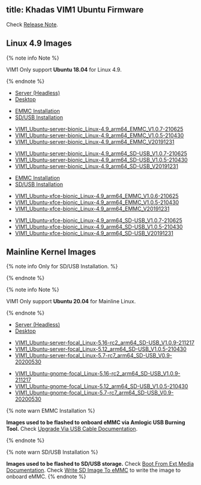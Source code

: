 title: Khadas VIM1 Ubuntu Firmware
---

Check [Release Note](Vim1UbuntuFirmwareReleaseNote.html).

## Linux 4.9 Images

{% note info Note %}

VIM1 Only support **Ubuntu 18.04** for Linux 4.9.

{% endnote %}


<ul class="nav nav-tabs" id="myTab" role="tablist">
  <li class="nav-item" role="presentation">
    <a class="nav-link active" id="server-tab" data-toggle="tab" href="#server" role="tab" aria-controls="server" aria-selected="true">Server (Headless)</a>
  </li>
  <li class="nav-item" role="presentation">
    <a class="nav-link" id="desktop-tab" data-toggle="tab" href="#desktop" role="tab" aria-controls="desktop" aria-selected="false">Desktop</a>
  </li>
</ul>
<div class="tab-content" id="myTabContent">
<div class="tab-pane fade show active" id="server" role="tabpanel" aria-labelledby="server-tab">

<ul class="nav nav-tabs" id="myTab" role="tablist">
  <li class="nav-item" role="presentation">
    <a class="nav-link active" id="emmc-tab" data-toggle="tab" href="#emmc" role="tab" aria-controls="emmc" aria-selected="true">EMMC Installation</a>
  </li>
  <li class="nav-item" role="presentation">
    <a class="nav-link" id="sd-tab" data-toggle="tab" href="#sd" role="tab" aria-controls="sd" aria-selected="false">SD/USB Installation</a>
  </li>
</ul>
<div class="tab-content" id="myTabContent">
<div class="tab-pane fade show active" id="emmc" role="tabpanel" aria-labelledby="emmc-tab">

* [VIM1_Ubuntu-server-bionic_Linux-4.9_arm64_EMMC_V1.0.7-210625](https://dl.khadas.com/Firmware/VIM1/Ubuntu/EMMC/VIM1_Ubuntu-server-bionic_Linux-4.9_arm64_EMMC_V1.0.7-210625.img.xz)
* [VIM1_Ubuntu-server-bionic_Linux-4.9_arm64_EMMC_V1.0.5-210430](https://dl.khadas.com/Firmware/VIM1/Ubuntu/EMMC/VIM1_Ubuntu-server-bionic_Linux-4.9_arm64_EMMC_V1.0.5-210430.img.xz)
* [VIM1_Ubuntu-server-bionic_Linux-4.9_arm64_EMMC_V20191231](https://dl.khadas.com/Firmware/VIM1/Ubuntu/EMMC/VIM1_Ubuntu-server-bionic_Linux-4.9_arm64_EMMC_V20191231.7z)

</div>
<div class="tab-pane fade show" id="sd" role="tabpanel" aria-labelledby="sd-tab">

* [VIM1_Ubuntu-server-bionic_Linux-4.9_arm64_SD-USB_V1.0.7-210625](https://dl.khadas.com/Firmware/VIM1/Ubuntu/SD_USB/VIM1_Ubuntu-server-bionic_Linux-4.9_arm64_SD-USB_V1.0.7-210625.img.xz)
* [VIM1_Ubuntu-server-bionic_Linux-4.9_arm64_SD-USB_V1.0.5-210430](https://dl.khadas.com/Firmware/VIM1/Ubuntu/SD_USB/VIM1_Ubuntu-server-bionic_Linux-4.9_arm64_SD-USB_V1.0.5-210430.img.xz)
* [VIM1_Ubuntu-server-bionic_Linux-4.9_arm64_SD-USB_V20191231](https://dl.khadas.com/Firmware/VIM1/Ubuntu/SD_USB/VIM1_Ubuntu-server-bionic_Linux-4.9_arm64_SD-USB_V20191231.7z)

</div>
</div>

</div>
<div class="tab-pane fade show" id="desktop" role="tabpanel" aria-labelledby="desktop-tab">

<ul class="nav nav-tabs" id="myTab" role="tablist">
  <li class="nav-item" role="presentation">
    <a class="nav-link active" id="emmc2-tab" data-toggle="tab" href="#emmc2" role="tab" aria-controls="emmc2" aria-selected="true">EMMC Installation</a>
  </li>
  <li class="nav-item" role="presentation">
    <a class="nav-link" id="sd2-tab" data-toggle="tab" href="#sd2" role="tab" aria-controls="sd2" aria-selected="false">SD/USB Installation</a>
  </li>
</ul>
<div class="tab-content" id="myTabContent">
<div class="tab-pane fade show active" id="emmc2" role="tabpanel" aria-labelledby="emmc2-tab">

* [VIM1_Ubuntu-xfce-bionic_Linux-4.9_arm64_EMMC_V1.0.6-210625](https://dl.khadas.com/Firmware/VIM1/Ubuntu/EMMC/VIM1_Ubuntu-xfce-bionic_Linux-4.9_arm64_EMMC_V1.0.7-210625.img.xz)
* [VIM1_Ubuntu-xfce-bionic_Linux-4.9_arm64_EMMC_V1.0.5-210430](https://dl.khadas.com/Firmware/VIM1/Ubuntu/EMMC/VIM1_Ubuntu-xfce-bionic_Linux-4.9_arm64_EMMC_V1.0.5-210430.img.xz)
* [VIM1_Ubuntu-xfce-bionic_Linux-4.9_arm64_EMMC_V20191231](https://dl.khadas.com/Firmware/VIM1/Ubuntu/EMMC/VIM1_Ubuntu-xfce-bionic_Linux-4.9_arm64_EMMC_V20191231.7z)

</div>
<div class="tab-pane fade show" id="sd2" role="tabpanel" aria-labelledby="sd2-tab">

* [VIM1_Ubuntu-xfce-bionic_Linux-4.9_arm64_SD-USB_V1.0.7-210625](https://dl.khadas.com/Firmware/VIM1/Ubuntu/SD_USB/VIM1_Ubuntu-xfce-bionic_Linux-4.9_arm64_SD-USB_V1.0.7-210625.img.xz)
* [VIM1_Ubuntu-xfce-bionic_Linux-4.9_arm64_SD-USB_V1.0.5-210430](https://dl.khadas.com/Firmware/VIM1/Ubuntu/SD_USB/VIM1_Ubuntu-xfce-bionic_Linux-4.9_arm64_SD-USB_V1.0.5-210430.img.xz)
* [VIM1_Ubuntu-xfce-bionic_Linux-4.9_arm64_SD-USB_V20191231](https://dl.khadas.com/Firmware/VIM1/Ubuntu/SD_USB/VIM1_Ubuntu-xfce-bionic_Linux-4.9_arm64_SD-USB_V20191231.7z)

</div>
</div>


</div>
</div>

## Mainline Kernel Images

{% note info Only for SD/USB Installation. %}


{% endnote %}

{% note info Note %}

VIM1 Only support **Ubuntu 20.04** for Mainline Linux.

{% endnote %}


<ul class="nav nav-tabs" id="myTab" role="tablist">
  <li class="nav-item" role="presentation">
    <a class="nav-link active" id="server2-tab" data-toggle="tab" href="#server2" role="tab" aria-controls="server2" aria-selected="true">Server (Headless)</a>
  </li>
  <li class="nav-item" role="presentation">
    <a class="nav-link" id="desktop2-tab" data-toggle="tab" href="#desktop2" role="tab" aria-controls="desktop2" aria-selected="false">Desktop</a>
  </li>
</ul>
<div class="tab-content" id="myTabContent">
<div class="tab-pane fade show active" id="server2" role="tabpanel" aria-labelledby="server2-tab">

* [VIM1_Ubuntu-server-focal_Linux-5.16-rc2_arm64_SD-USB_V1.0.9-211217](https://dl.khadas.com/Firmware/VIM1/Ubuntu/SD_USB/VIM1_Ubuntu-server-focal_Linux-5.16-rc2_arm64_SD-USB_V1.0.9-211217.img.xz)
* [VIM1_Ubuntu-server-focal_Linux-5.12_arm64_SD-USB_V1.0.5-210430](https://dl.khadas.com/Firmware/VIM1/Ubuntu/SD_USB/VIM1_Ubuntu-server-focal_Linux-5.12_arm64_SD-USB_V1.0.5-210430.img.xz)
* [VIM1_Ubuntu-server-focal_Linux-5.7-rc7_arm64_SD-USB_V0.9-20200530](https://dl.khadas.com/Firmware/VIM1/Ubuntu/SD_USB/VIM1_Ubuntu-server-focal_Linux-5.7-rc7_arm64_SD-USB_V0.9-20200530.7z)

</div>
<div class="tab-pane fade show" id="desktop2" role="tabpanel" aria-labelledby="desktop2-tab">

* [VIM1_Ubuntu-gnome-focal_Linux-5.16-rc2_arm64_SD-USB_V1.0.9-211217](https://dl.khadas.com/Firmware/VIM1/Ubuntu/SD_USB/VIM1_Ubuntu-gnome-focal_Linux-5.16-rc2_arm64_SD-USB_V1.0.9-211217.img.xz)
* [VIM1_Ubuntu-gnome-focal_Linux-5.12_arm64_SD-USB_V1.0.5-210430](https://dl.khadas.com/Firmware/VIM1/Ubuntu/SD_USB/VIM1_Ubuntu-gnome-focal_Linux-5.12_arm64_SD-USB_V1.0.5-210430.img.xz)
* [VIM1_Ubuntu-gnome-focal_Linux-5.7-rc7_arm64_SD-USB_V0.9-20200530](https://dl.khadas.com/Firmware/VIM1/Ubuntu/SD_USB/VIM1_Ubuntu-gnome-focal_Linux-5.7-rc7_arm64_SD-USB_V0.9-20200530.7z)

</div>
</div>

{% note warn EMMC Installation %}

**Images used to be flashed to onboard eMMC via Amlogic USB Burning Tool.**
Check [Upgrade Via USB Cable Documentation](/vim1/UpgradeViaUSBCable.html).

{% endnote %}

{% note warn SD/USB Installation %}

**Images used to be flashed to SD/USB storage.**
Check [Boot From Ext Media Documentation](/vim1/BootFromExtMedia.html).
Check [Write SD Image To eMMC](/vim1/HowToWriteSDImageToEmmc.html) to write the image to onboard eMMC.
{% endnote %}
